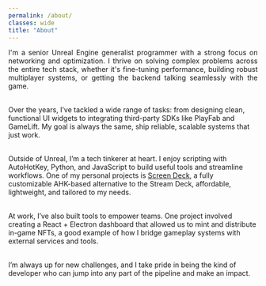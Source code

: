```yaml
---
permalink: /about/
classes: wide
title: "About"
---
```


<p align='justify'>
I'm a senior Unreal Engine generalist programmer with a strong focus on networking and optimization. I thrive on solving complex problems across the entire tech stack, whether it's fine-tuning performance, building robust multiplayer systems, or getting the backend talking seamlessly with the game.<br><br>

Over the years, I’ve tackled a wide range of tasks: from designing clean, functional UI widgets to integrating third-party SDKs like PlayFab and GameLift. My goal is always the same, ship reliable, scalable systems that just work.<br><br>

Outside of Unreal, I’m a tech tinkerer at heart. I enjoy scripting with AutoHotKey, Python, and JavaScript to build useful tools and streamline workflows. One of my personal projects is <a href="https://github.com/Kane632/ScreenDeck">Screen Deck</a>, a fully customizable AHK-based alternative to the Stream Deck, affordable, lightweight, and tailored to my needs.<br><br>

At work, I’ve also built tools to empower teams. One project involved creating a React + Electron dashboard that allowed us to mint and distribute in-game NFTs, a good example of how I bridge gameplay systems with external services and tools.<br><br>

I’m always up for new challenges, and I take pride in being the kind of developer who can jump into any part of the pipeline and make an impact.</p>